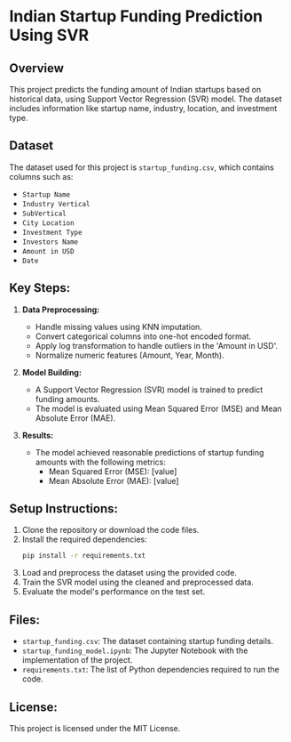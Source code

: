 # Indian Startup Funding Prediction Using SVR

## Overview
This project predicts the funding amount of Indian startups based on historical data, using Support Vector Regression (SVR) model. The dataset includes information like startup name, industry, location, and investment type.

## Dataset
The dataset used for this project is `startup_funding.csv`, which contains columns such as:
- `Startup Name`
- `Industry Vertical`
- `SubVertical`
- `City Location`
- `Investment Type`
- `Investors Name`
- `Amount in USD`
- `Date`

## Key Steps:
1. **Data Preprocessing:**
   - Handle missing values using KNN imputation.
   - Convert categorical columns into one-hot encoded format.
   - Apply log transformation to handle outliers in the 'Amount in USD'.
   - Normalize numeric features (Amount, Year, Month).

2. **Model Building:**
   - A Support Vector Regression (SVR) model is trained to predict funding amounts.
   - The model is evaluated using Mean Squared Error (MSE) and Mean Absolute Error (MAE).

3. **Results:**
   - The model achieved reasonable predictions of startup funding amounts with the following metrics:
     - Mean Squared Error (MSE): [value]
     - Mean Absolute Error (MAE): [value]

## Setup Instructions:

1. Clone the repository or download the code files.
2. Install the required dependencies:
    ```bash
    pip install -r requirements.txt
    ```
3. Load and preprocess the dataset using the provided code.
4. Train the SVR model using the cleaned and preprocessed data.
5. Evaluate the model's performance on the test set.

## Files:
- `startup_funding.csv`: The dataset containing startup funding details.
- `startup_funding_model.ipynb`: The Jupyter Notebook with the implementation of the project.
- `requirements.txt`: The list of Python dependencies required to run the code.

## License:
This project is licensed under the MIT License.

